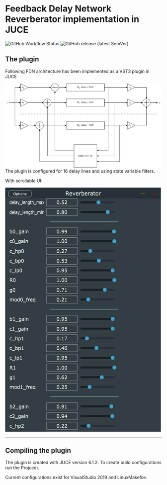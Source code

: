 # Feedback Delay Network Reverberator implementation in JUCE
![GitHub Workflow Status](https://img.shields.io/github/workflow/status/VoggLyster/Reverberator/Build%20plugin)
![GitHub release (latest SemVer)](https://img.shields.io/github/v/release/VoggLyster/Reverberator)

## The plugin

Following FDN architecture has been implemented as a VST3 plugin in JUCE

![FDN architecture diagram](./images/FDN.png)
The plugin is configured for 16 delay lines and using state variable filters.

With scrollable UI:

![FDN GUI](./images/GUI.png)

---
## Compiling the plugin
The plugin is created with JUCE version 6.1.2. 
To create build configurations run the Projucer.

Current configurations exist for VisualStudio 2019 and LinuxMakefile.
